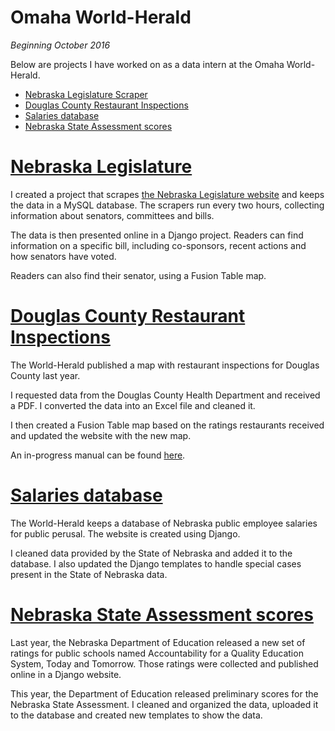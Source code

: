 # Omaha World-Herald
*Beginning October 2016*

Below are projects I have worked on as a data intern at the Omaha World-Herald.

* [Nebraska Legislature Scraper](#legislative)
* [Douglas County Restaurant Inspections](#inspections)
* [Salaries database](#salaries)
* [Nebraska State Assessment scores](#testscores)

<a name="legislative"></a>
# [Nebraska Legislature](http://dataomaha.com/legislature)

I created a project that scrapes [the Nebraska Legislature website](http://nebraskalegislature.gov) and keeps the data in a MySQL database. The scrapers run every two hours, collecting information about senators, committees and bills.

The data is then presented online in a Django project. Readers can find information on a specific bill, including co-sponsors, recent actions and how senators have voted.

Readers can also find their senator, using a Fusion Table map. 

<a name="inspections"></a>
# [Douglas County Restaurant Inspections](http://dataomaha.com/media/inspections/)

The World-Herald published a map with restaurant inspections for Douglas County last year.

I requested data from the Douglas County Health Department and received a PDF. I converted the data into an Excel file and cleaned it. 

I then created a Fusion Table map based on the ratings restaurants received and updated the website with the new map.

An in-progress manual can be found [here](UpdatingRestaurantInspections.md).

<a name="salaries"></a>
# [Salaries database](http://dataomaha.com/salaries)
The World-Herald keeps a database of Nebraska public employee salaries for public perusal. The website is created using Django.  

I cleaned data provided by the State of Nebraska and added it to the database. I also updated the Django templates to handle special cases present in the State of Nebraska data.

<a name="testscores"></a>
# [Nebraska State Assessment scores](http://dataomaha.com/school-ratings)

Last year, the Nebraska Department of Education released a new set of ratings for public schools named Accountability for a Quality Education System, Today and Tomorrow. Those ratings were collected and published online in a Django website.

This year, the Department of Education released preliminary scores for the Nebraska State Assessment. I cleaned and organized the data, uploaded it to the database and created new templates to show the data.

